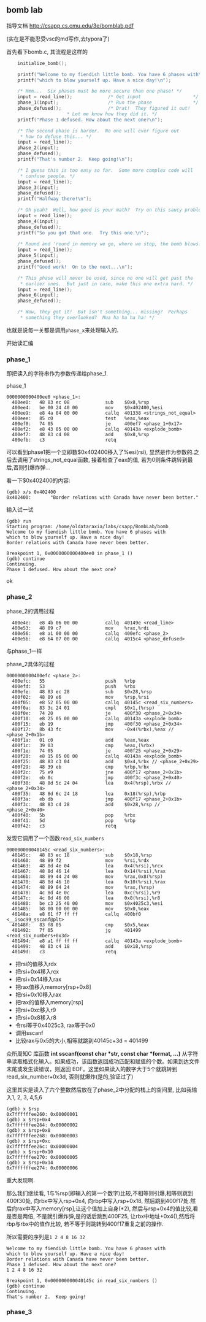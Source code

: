 ## bomb lab

指导文档 http://csapp.cs.cmu.edu/3e/bomblab.pdf

(实在是不能忍受vsc的md写作,去typora了)

首先看下bomb.c, 其流程是这样的

```C
	initialize_bomb();

    printf("Welcome to my fiendish little bomb. You have 6 phases with\n");
    printf("which to blow yourself up. Have a nice day!\n");

    /* Hmm...  Six phases must be more secure than one phase! */
    input = read_line();             /* Get input                   */
    phase_1(input);                  /* Run the phase               */
    phase_defused();                 /* Drat!  They figured it out!
				      * Let me know how they did it. */
    printf("Phase 1 defused. How about the next one?\n");

    /* The second phase is harder.  No one will ever figure out
     * how to defuse this... */
    input = read_line();
    phase_2(input);
    phase_defused();
    printf("That's number 2.  Keep going!\n");

    /* I guess this is too easy so far.  Some more complex code will
     * confuse people. */
    input = read_line();
    phase_3(input);
    phase_defused();
    printf("Halfway there!\n");

    /* Oh yeah?  Well, how good is your math?  Try on this saucy problem! */
    input = read_line();
    phase_4(input);
    phase_defused();
    printf("So you got that one.  Try this one.\n");
    
    /* Round and 'round in memory we go, where we stop, the bomb blows! */
    input = read_line();
    phase_5(input);
    phase_defused();
    printf("Good work!  On to the next...\n");

    /* This phase will never be used, since no one will get past the
     * earlier ones.  But just in case, make this one extra hard. */
    input = read_line();
    phase_6(input);
    phase_defused();

    /* Wow, they got it!  But isn't something... missing?  Perhaps
     * something they overlooked?  Mua ha ha ha ha! */
```

也就是说每一关都是调用`phase_x`来处理输入的.

开始读汇编

### phase_1

即把读入的字符串作为参数传递给phase_1. 

phase_1

``` assembly
0000000000400ee0 <phase_1>:
  400ee0:	48 83 ec 08          	sub    $0x8,%rsp
  400ee4:	be 00 24 40 00       	mov    $0x402400,%esi
  400ee9:	e8 4a 04 00 00       	callq  401338 <strings_not_equal>
  400eee:	85 c0                	test   %eax,%eax
  400ef0:	74 05                	je     400ef7 <phase_1+0x17>
  400ef2:	e8 43 05 00 00       	callq  40143a <explode_bomb>
  400ef7:	48 83 c4 08          	add    $0x8,%rsp
  400efb:	c3                   	retq   
```

可以看到phase1把一个立即数$0x402400移入了%esi(rsi), 显然是作为参数的.之后去调用了strings_not_equal函数, 接着检查了eax的值, 若为0则条件跳转到最后,否则引爆炸弹...

看一下$0x402400的内容:

``` 
(gdb) x/s 0x402400
0x402400:       "Border relations with Canada have never been better."
```

输入试一试

``` shell
(gdb) run
Starting program: /home/oldataraxia/labs/csapp/BombLab/bomb
Welcome to my fiendish little bomb. You have 6 phases with
which to blow yourself up. Have a nice day!
Border relations with Canada have never been better.

Breakpoint 1, 0x0000000000400ee0 in phase_1 ()
(gdb) continue
Continuing.
Phase 1 defused. How about the next one?
```

ok

### phase_2

phase_2的调用过程

```assembly
  400e4e:	e8 4b 06 00 00       	callq  40149e <read_line>
  400e53:	48 89 c7             	mov    %rax,%rdi
  400e56:	e8 a1 00 00 00       	callq  400efc <phase_2>
  400e5b:	e8 64 07 00 00       	callq  4015c4 <phase_defused>
```

与phase_1一样

phase_2具体的过程

``` assembly
0000000000400efc <phase_2>:
  400efc:	55                   	push   %rbp
  400efd:	53                   	push   %rbx
  400efe:	48 83 ec 28          	sub    $0x28,%rsp
  400f02:	48 89 e6             	mov    %rsp,%rsi
  400f05:	e8 52 05 00 00       	callq  40145c <read_six_numbers>
  400f0a:	83 3c 24 01          	cmpl   $0x1,(%rsp)
  400f0e:	74 20                	je     400f30 <phase_2+0x34>
  400f10:	e8 25 05 00 00       	callq  40143a <explode_bomb>
  400f15:	eb 19                	jmp    400f30 <phase_2+0x34>
  400f17:	8b 43 fc             	mov    -0x4(%rbx),%eax // <phase_2+0x1b>
  400f1a:	01 c0                	add    %eax,%eax
  400f1c:	39 03                	cmp    %eax,(%rbx)
  400f1e:	74 05                	je     400f25 <phase_2+0x29>
  400f20:	e8 15 05 00 00       	callq  40143a <explode_bomb>
  400f25:	48 83 c3 04          	add    $0x4,%rbx // <phase_2+0x29>
  400f29:	48 39 eb             	cmp    %rbp,%rbx
  400f2c:	75 e9                	jne    400f17 <phase_2+0x1b>
  400f2e:	eb 0c                	jmp    400f3c <phase_2+0x40>
  400f30:	48 8d 5c 24 04       	lea    0x4(%rsp),%rbx // <phase_2+0x34>
  400f35:	48 8d 6c 24 18       	lea    0x18(%rsp),%rbp
  400f3a:	eb db                	jmp    400f17 <phase_2+0x1b>
  400f3c:	48 83 c4 28          	add    $0x28,%rsp // <phase_2+0x40>
  400f40:	5b                   	pop    %rbx
  400f41:	5d                   	pop    %rbp
  400f42:	c3                   	retq   
```

发现它调用了一个函数`read_six_numbers`

```assembly
000000000040145c <read_six_numbers>:
  40145c:	48 83 ec 18          	sub    $0x18,%rsp
  401460:	48 89 f2             	mov    %rsi,%rdx
  401463:	48 8d 4e 04          	lea    0x4(%rsi),%rcx
  401467:	48 8d 46 14          	lea    0x14(%rsi),%rax
  40146b:	48 89 44 24 08       	mov    %rax,0x8(%rsp)
  401470:	48 8d 46 10          	lea    0x10(%rsi),%rax
  401474:	48 89 04 24          	mov    %rax,(%rsp)
  401478:	4c 8d 4e 0c          	lea    0xc(%rsi),%r9
  40147c:	4c 8d 46 08          	lea    0x8(%rsi),%r8
  401480:	be c3 25 40 00       	mov    $0x4025c3,%esi
  401485:	b8 00 00 00 00       	mov    $0x0,%eax
  40148a:	e8 61 f7 ff ff       	callq  400bf0 <__isoc99_sscanf@plt>
  40148f:	83 f8 05             	cmp    $0x5,%eax
  401492:	7f 05                	jg     401499 <read_six_numbers+0x3d>
  401494:	e8 a1 ff ff ff       	callq  40143a <explode_bomb>
  401499:	48 83 c4 18          	add    $0x18,%rsp
  40149d:	c3                   	retq   
```

* 把rsi的值移入rdx
* 把rsi+0x4移入rcx
* 把rsi+0x14移入rax
* 把rax值移入memory[rsp+0x8]
* 把rsi+0x10移入rax
* 把rax的值移入memory[rsp]
* 把rsi+0xc移入r9
* 把rsi+0x8移入r8
* 令rsi等于0x4025c3, rax等于0x0
* 调用sscanf
* 比较rax与0x5的大小,相等就跳到40145c+3d = 401499

众所周知C 库函数 **int sscanf(const char \*str, const char \*format, ...)** 从字符串读取格式化输入。如果成功，该函数返回成功匹配和赋值的个数。如果到达文件末尾或发生读错误，则返回 EOF。这里如果读入的数字大于5个就跳转到read_six_number+0x3d, 否则就爆炸(是的,验证过了)

这里其实是读入了六个整数然后放在了phase_2中分配的栈上的空间里, 比如我输入1, 2, 3, 4,5,6

```assembly
(gdb) x $rsp
0x7ffffffee260: 0x00000001
(gdb) x $rsp+0x4
0x7ffffffee264: 0x00000002
(gdb) x $rsp+0x8
0x7ffffffee268: 0x00000003
(gdb) x $rsp+0xc
0x7ffffffee26c: 0x00000004
(gdb) x $rsp+0x10
0x7ffffffee270: 0x00000005
(gdb) x $rsp+0x14
0x7ffffffee274: 0x00000006
```

重大发现啊.

那么我们继续看, 1与%rsp(即输入的第一个数字)比较,不相等则引爆,相等则跳到400f30处, 向rbx中写入rsp+0x4, 向rbp中写入rsp+0x18, 然后跳到400f17处.然后向rax中写入memory[rsp],让这个值加上自身(*2), 然后与rsp+0x4的值比较,看是否是两倍, 不是就引爆炸弹,是的话后跳到400F25, 让rbx中地址+0x4(),然后将rbp与rbx中的值作比较, 若不等于则跳转到400f17重复之前的操作.

所以需要的序列是`1 2 4 8 16 32`

```
Welcome to my fiendish little bomb. You have 6 phases with
which to blow yourself up. Have a nice day!
Border relations with Canada have never been better.
Phase 1 defused. How about the next one?
1 2 4 8 16 32

Breakpoint 1, 0x000000000040145c in read_six_numbers ()
(gdb) continue
Continuing.
That's number 2.  Keep going!
```

### phase_3



